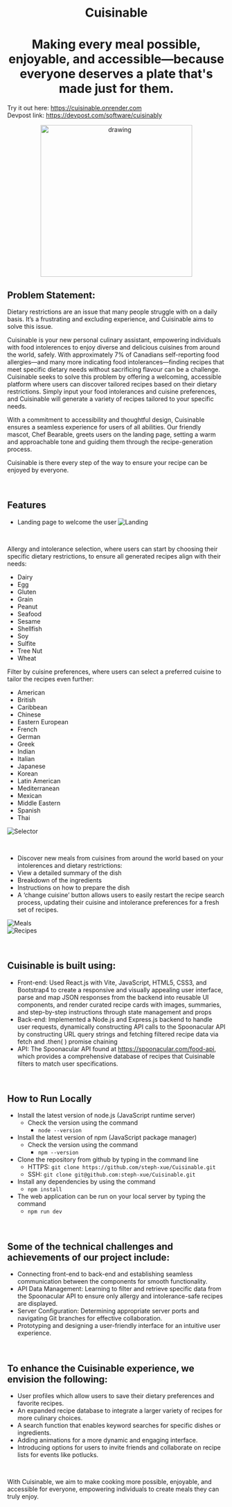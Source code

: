 <p align="center">


<h1 align="center">
 Cuisinable
</h1>

<h1 align="center">
 Making every meal possible, enjoyable, and accessible—because everyone deserves a plate that's made just for them.
</h1>

Try it out here: https://cuisinable.onrender.com
<br>
Devpost link: https://devpost.com/software/cuisinably

<p align="center">
 <img src="public/images/bear-chef.png" alt="drawing" width="350"/>
</p>

## Problem Statement:

Dietary restrictions are an issue that many people struggle with on a daily basis. It’s a frustrating and excluding experience, and Cuisinable aims to solve this issue.

Cuisinable is your new personal culinary assistant, empowering individuals with food intolerences to enjoy diverse and delicious cuisines from around the world, safely. With approximately 7% of Canadians self-reporting food allergies—and many more indicating food intolerances—finding recipes that meet specific dietary needs without sacrificing flavour can be a challenge. Cuisinable seeks to solve this problem by offering a welcoming, accessible platform where users can discover tailored recipes based on their dietary restrictions. Simply input your food intolerances and cuisine preferences, and Cuisinable will generate a variety of recipes tailored to your specific needs. 

With a commitment to accessibility and thoughtful design, Cuisinable ensures a seamless experience for users of all abilities. Our friendly mascot, Chef Bearable, greets users on the landing page, setting a warm and approachable tone and guiding them through the recipe-generation process.

Cuisinable is there every step of the way to ensure your recipe can be enjoyed by everyone. 

<br>

## Features

- Landing page to welcome the user
![Landing](./bear/landing.png?raw=true "Landing")

<br>

Allergy and intolerance selection, where users can start by choosing their specific dietary restrictions, to ensure all generated recipes align with their needs:
 - Dairy
 - Egg
 - Gluten
 - Grain
 - Peanut
 - Seafood
 - Sesame
 - Shellfish
 - Soy
 - Sulfite
 - Tree Nut
 - Wheat

Filter by cuisine preferences, where users can select a preferred cuisine to tailor the recipes even further:
 - American
 - British
 - Caribbean
 - Chinese
 - Eastern European
 - French
 - German
 - Greek
 - Indian
 - Italian
 - Japanese
 - Korean
 - Latin American
 - Mediterranean
 - Mexican
 - Middle Eastern
 - Spanish
 - Thai

![Selector](./bear/selector.png?raw=true "Selector")

<br>
 
 - Discover new meals from cuisines from around the world based on your intolerences and dietary restrictions:
  - View a detailed summary of the dish
  - Breakdown of the ingredients
  - Instructions on how to prepare the dish
 - A ‘change cuisine’ button allows users to easily restart the recipe search process, updating their cuisine and intolerance preferences for a fresh set of recipes.

![Meals](./bear/meals.png?raw=true "Meals")  
![Recipes](./bear/recipes.png?raw=true "Recipes")

<br>

## Cuisinable is built using:
- Front-end: Used React.js with Vite, JavaScript, HTML5, CSS3, and Bootstrap4 to create a responsive and visually appealing user interface, parse and map JSON responses from the backend into reusable UI components, and render curated recipe cards with images, summaries, and step-by-step instructions through state management and props
- Back-end: Implemented a Node.js and Express.js backend to handle user requests, dynamically constructing API calls to the Spoonacular API by constructing URL query strings and fetching filtered recipe data via fetch and .then( ) promise chaining
- API: The Spoonacular API found at https://spoonacular.com/food-api, which provides a comprehensive database of recipes that Cuisinable filters to match user specifications.

<br>

## How to Run Locally
- Install the latest version of node.js (JavaScript runtime server)
    - Check the version using the command
        - ```node --version```
- Install the latest version of npm (JavaScript package manager)
    - Check the version using the command
        - ```npm --version```
- Clone the repository from github by typing in the command line
    - HTTPS: ```git clone https://github.com/steph-xue/Cuisinable.git```
    - SSH: ```git clone git@github.com:steph-xue/Cuisinable.git```
- Install any dependencies by using the command
    - ```npm install```
- The web application can be run on your local server by typing the command
    - ```npm run dev```

<br>

## Some of the technical challenges and achievements of our project include:
- Connecting front-end to back-end and establishing seamless communication between the components for smooth functionality.
- API Data Management: Learning to filter and retrieve specific data from the Spoonacular API to ensure only allergy and intolerance-safe recipes are displayed.
- Server Configuration: Determining appropriate server ports and navigating Git branches for effective collaboration.
- Prototyping and designing a user-friendly interface for an intuitive user experience.

<br>
   
##  To enhance the Cuisinable experience, we envision the following:
- User profiles which allow users to save their dietary preferences and favorite recipes.
- An expanded recipe database to integrate a larger variety of recipes for more culinary choices.
- A search function that enables keyword searches for specific dishes or ingredients.
- Adding animations for a more dynamic and engaging interface.
- Introducing options for users to invite friends and collaborate on recipe lists for events like potlucks.

<br>

With Cuisinable, we aim to make cooking more possible, enjoyable, and accessible for everyone, empowering individuals to create meals they can truly enjoy.


